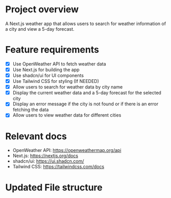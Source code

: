 # Project overview
A Next.js weather app that allows users to search for weather information of a city and view a 5-day forecast.

# Feature requirements
- [x] Use OpenWeather API to fetch weather data
- [x] Use Next.js for building the app
- [x] Use shadcn/ui for UI components
- [x] Use Tailwind CSS for styling (If NEEDED)
- [x] Allow users to search for weather data by city name
- [x] Display the current weather data and a 5-day forecast for the selected city
- [x] Display an error message if the city is not found or if there is an error fetching the data
- [x] Allow users to view weather data for different cities

# Relevant docs
- OpenWeather API: https://openweathermap.org/api
- Next.js: https://nextjs.org/docs
- shadcn/ui: https://ui.shadcn.com/
- Tailwind CSS: https://tailwindcss.com/docs

# Updated File structure

